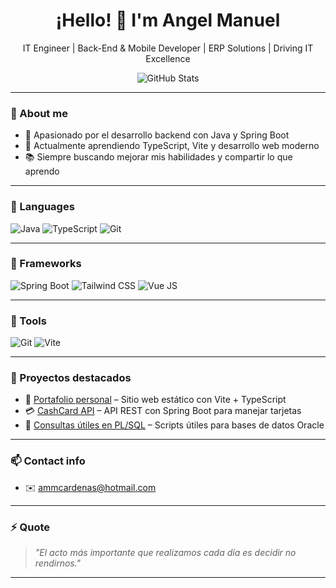 <h1 align="center">¡Hello! 👋 I'm Angel Manuel</h1>
<p align="center">IT Engineer | Back-End & Mobile Developer | ERP Solutions | Driving IT Excellence</p>

<!-- GitHub Stats opcional -->
<p align="center">
  <img src="https://github-readme-stats.vercel.app/api?username=angelmmc&show_icons=true&theme=tokyonight" alt="GitHub Stats"/>
</p>

---

### 🧑 About me

- 🎯 Apasionado por el desarrollo backend con Java y Spring Boot  
- 🧠 Actualmente aprendiendo TypeScript, Vite y desarrollo web moderno  
- 📚 Siempre buscando mejorar mis habilidades y compartir lo que aprendo  

---

### 🔧 Languages

![Java](https://img.shields.io/badge/Java-ED8B00?style=for-the-badge&logo=java&logoColor=white)
![TypeScript](https://img.shields.io/badge/TypeScript-007ACC?style=for-the-badge&logo=typescript&logoColor=white)
![Git](https://img.shields.io/badge/Git-F05032?style=for-the-badge&logo=git&logoColor=white)

---

### 🔧 Frameworks

![Spring Boot](https://img.shields.io/badge/Spring_Boot-6DB33F?style=for-the-badge&logo=spring-boot&logoColor=white)
![Tailwind CSS](https://img.shields.io/badge/Tailwind_CSS-38B2AC?style=for-the-badge&logo=tailwind-css&logoColor=white)
![Vue JS](https://img.shields.io/badge/Vue%20js-35495E?style=for-the-badge&logo=vuedotjs&logoColor=4FC08D)

---

### 🔧 Tools

![Git](https://img.shields.io/badge/Git-F05032?style=for-the-badge&logo=git&logoColor=white)
![Vite](https://img.shields.io/badge/Vite-646CFF?style=for-the-badge&logo=vite&logoColor=white)

---

### 🚀 Proyectos destacados

- 🧾 [Portafolio personal](https://tuusuario.github.io/portafolio) – Sitio web estático con Vite + TypeScript  
- 💳 [CashCard API](https://github.com/tuusuario/spring-cashcard) – API REST con Spring Boot para manejar tarjetas  
- 🧠 [Consultas útiles en PL/SQL](https://github.com/tuusuario/plsql-scripts) – Scripts útiles para bases de datos Oracle  

---

### 📫 Contact info

- ✉️ ammcardenas@hotmail.com  

---

### ⚡ Quote

> *"El acto más importante que realizamos cada día es decidir no rendirnos."*

---

